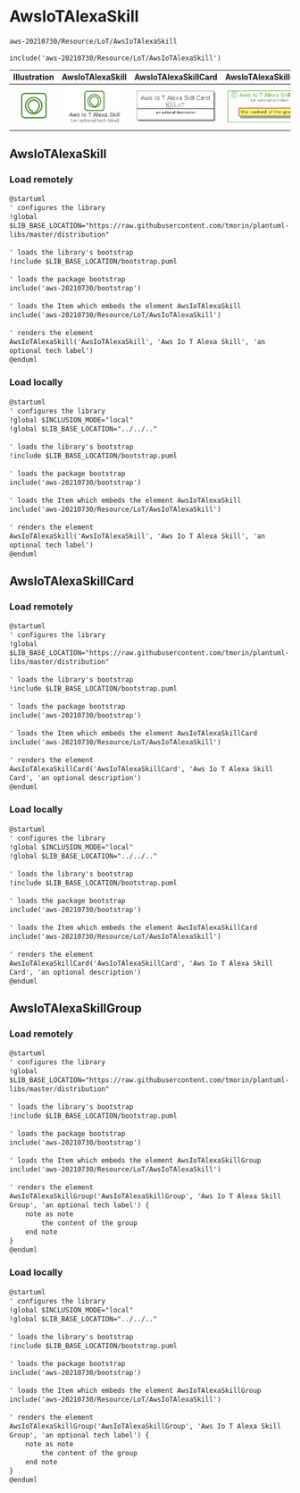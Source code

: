 # AwsIoTAlexaSkill


```text
aws-20210730/Resource/LoT/AwsIoTAlexaSkill
```

```text
include('aws-20210730/Resource/LoT/AwsIoTAlexaSkill')
```



| Illustration | AwsIoTAlexaSkill | AwsIoTAlexaSkillCard | AwsIoTAlexaSkillGroup |
| :---: | :---: | :---: | :---: |
| ![illustration for Illustration](../../../aws-20210730/Resource/LoT/AwsIoTAlexaSkill.png) | ![illustration for AwsIoTAlexaSkill](../../../aws-20210730/Resource/LoT/AwsIoTAlexaSkill.Local.png) | ![illustration for AwsIoTAlexaSkillCard](../../../aws-20210730/Resource/LoT/AwsIoTAlexaSkillCard.Local.png) | ![illustration for AwsIoTAlexaSkillGroup](../../../aws-20210730/Resource/LoT/AwsIoTAlexaSkillGroup.Local.png) |




## AwsIoTAlexaSkill

### Load remotely
```plantuml
@startuml
' configures the library
!global $LIB_BASE_LOCATION="https://raw.githubusercontent.com/tmorin/plantuml-libs/master/distribution"

' loads the library's bootstrap
!include $LIB_BASE_LOCATION/bootstrap.puml

' loads the package bootstrap
include('aws-20210730/bootstrap')

' loads the Item which embeds the element AwsIoTAlexaSkill
include('aws-20210730/Resource/LoT/AwsIoTAlexaSkill')

' renders the element
AwsIoTAlexaSkill('AwsIoTAlexaSkill', 'Aws Io T Alexa Skill', 'an optional tech label')
@enduml
```

### Load locally
```plantuml
@startuml
' configures the library
!global $INCLUSION_MODE="local"
!global $LIB_BASE_LOCATION="../../.."

' loads the library's bootstrap
!include $LIB_BASE_LOCATION/bootstrap.puml

' loads the package bootstrap
include('aws-20210730/bootstrap')

' loads the Item which embeds the element AwsIoTAlexaSkill
include('aws-20210730/Resource/LoT/AwsIoTAlexaSkill')

' renders the element
AwsIoTAlexaSkill('AwsIoTAlexaSkill', 'Aws Io T Alexa Skill', 'an optional tech label')
@enduml
```

## AwsIoTAlexaSkillCard

### Load remotely
```plantuml
@startuml
' configures the library
!global $LIB_BASE_LOCATION="https://raw.githubusercontent.com/tmorin/plantuml-libs/master/distribution"

' loads the library's bootstrap
!include $LIB_BASE_LOCATION/bootstrap.puml

' loads the package bootstrap
include('aws-20210730/bootstrap')

' loads the Item which embeds the element AwsIoTAlexaSkillCard
include('aws-20210730/Resource/LoT/AwsIoTAlexaSkill')

' renders the element
AwsIoTAlexaSkillCard('AwsIoTAlexaSkillCard', 'Aws Io T Alexa Skill Card', 'an optional description')
@enduml
```

### Load locally
```plantuml
@startuml
' configures the library
!global $INCLUSION_MODE="local"
!global $LIB_BASE_LOCATION="../../.."

' loads the library's bootstrap
!include $LIB_BASE_LOCATION/bootstrap.puml

' loads the package bootstrap
include('aws-20210730/bootstrap')

' loads the Item which embeds the element AwsIoTAlexaSkillCard
include('aws-20210730/Resource/LoT/AwsIoTAlexaSkill')

' renders the element
AwsIoTAlexaSkillCard('AwsIoTAlexaSkillCard', 'Aws Io T Alexa Skill Card', 'an optional description')
@enduml
```

## AwsIoTAlexaSkillGroup

### Load remotely
```plantuml
@startuml
' configures the library
!global $LIB_BASE_LOCATION="https://raw.githubusercontent.com/tmorin/plantuml-libs/master/distribution"

' loads the library's bootstrap
!include $LIB_BASE_LOCATION/bootstrap.puml

' loads the package bootstrap
include('aws-20210730/bootstrap')

' loads the Item which embeds the element AwsIoTAlexaSkillGroup
include('aws-20210730/Resource/LoT/AwsIoTAlexaSkill')

' renders the element
AwsIoTAlexaSkillGroup('AwsIoTAlexaSkillGroup', 'Aws Io T Alexa Skill Group', 'an optional tech label') {
    note as note
        the content of the group
    end note
}
@enduml
```

### Load locally
```plantuml
@startuml
' configures the library
!global $INCLUSION_MODE="local"
!global $LIB_BASE_LOCATION="../../.."

' loads the library's bootstrap
!include $LIB_BASE_LOCATION/bootstrap.puml

' loads the package bootstrap
include('aws-20210730/bootstrap')

' loads the Item which embeds the element AwsIoTAlexaSkillGroup
include('aws-20210730/Resource/LoT/AwsIoTAlexaSkill')

' renders the element
AwsIoTAlexaSkillGroup('AwsIoTAlexaSkillGroup', 'Aws Io T Alexa Skill Group', 'an optional tech label') {
    note as note
        the content of the group
    end note
}
@enduml
```

